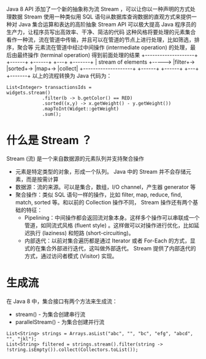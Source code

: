 Java 8 API 添加了一个新的抽象称为流 Stream ，可以让你以一种声明的方式处理数据
Stream 使用一种类似用 SQL 语句从数据库查询数据的直观方式来提供一种对 Java 集合运算和表达的高阶抽象
Stream API 可以极大提高 Java 程序员的生产力，让程序员写出高效率、干净、简洁的代码
这种风格将要处理的元素集合看作一种流，流在管道中传输，并且可以在管道的节点上进行处理，比如筛选，排序，聚合等
元素流在管道中经过中间操作 (intermediate operation) 的处理，最后由最终操作 (terminal operation) 得到前面处理的结果
+--------------------+       +------+   +------+   +---+   +-------+
| stream of elements +-----> |filter+-> |sorted+-> |map+-> |collect|
+--------------------+       +------+   +------+   +---+   +-------+
以上的流程转换为 Java 代码为：
```
List<Integer> transactionsIds = 
widgets.stream()
             .filter(b -> b.getColor() == RED)
             .sorted((x,y) -> x.getWeight() - y.getWeight())
             .mapToInt(Widget::getWeight)
             .sum();
```

# 什么是 Stream ？
Stream (流) 是一个来自数据源的元素队列并支持聚合操作
- 元素是特定类型的对象，形成一个队列。 Java 中的 Stream 并不会存储元素，而是按需计算
- 数据源：流的来源。可以是集合，数组，I/O channel，产生器 generator 等
- 聚合操作：类似 SQL 语句一样的操作，比如 filter, map, reduce, find, match, sorted 等。和以前的 Collection 操作不同， Stream 操作还有两个基础的特征：
  - Pipelining：中间操作都会返回流对象本身。这样多个操作可以串联成一个管道，如同流式风格 (fluent style) 。这样做可以对操作进行优化，比如延迟执行 (laziness) 和短路 (short-circuiting)。
  - 内部迭代：以前对集合遍历都是通过 Iterator 或者 For-Each 的方式，显式的在集合外部进行迭代，这叫做外部迭代。 Stream 提供了内部迭代的方式，通过访问者模式 (Visitor) 实现。

# 生成流
在 Java 8 中，集合接口有两个方法来生成流：
- stream() - 为集合创建串行流
- parallelStream() - 为集合创建并行流
``` 
List<String> strings = Arrays.asList("abc", "", "bc", "efg", "abcd", "", "jkl");
List<String> filtered = strings.stream().filter(string -> !string.isEmpty()).collect(Collectors.toList());
```